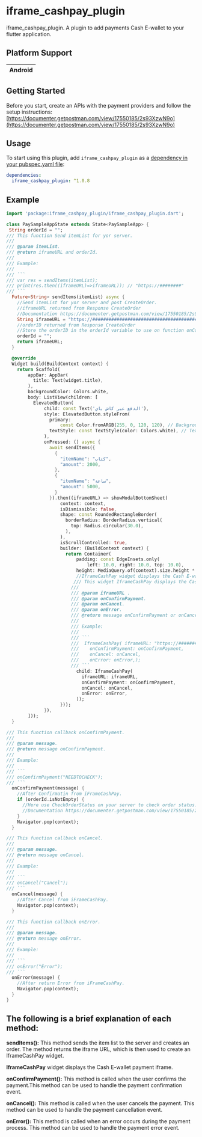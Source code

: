 # iframe_cashpay_plugin

iframe_cashpay_plugin.
A plugin to add payments Cash E-wallet to your flutter application.

## Platform Support

| Android |
| :-----: |

## Getting Started

Before you start, create an APIs with the payment providers and follow the setup instructions:
[https://documenter.getpostman.com/view/17550185/2s93XzwN9o](https://documenter.getpostman.com/view/17550185/2s93XzwN9o)

## Usage

To start using this plugin, add `iframe_cashpay_plugin` as a [dependency in your pubspec.yaml file](https://flutter.io/platform-plugins/):

```yaml
dependencies:
  iframe_cashpay_plugin: ^1.0.8
```

## Example

````dart
import 'package:iframe_cashpay_plugin/iframe_cashpay_plugin.dart';

class PaySampleAppState extends State<PaySampleApp> {
 String orderId = "";
/// This function Send itemList for yor server.
///
/// @param itemList.
/// @return iframeURL and orderId.
///
/// Example:
///
/// ```
/// var res = sendItems(itemList);
/// print(res.then((iframeURL)=>iframeURL)); // "https://########"
/// ```
  Future<String> sendItems(itemList) async {
    //Send itemList for yor server and post CreateOrder.
    //iframeURL returned from Response CreateOrder
    //Documentation https://documenter.getpostman.com/view/17550185/2s93XzwN9o
    String iframeURL = "https://############################################";
    //orderID returned from Response CreateOrder
    //Store the orderID in the orderId variable to use on function onConfirmPayment
    orderId = "";
    return iframeURL;
  }

  @override
  Widget build(BuildContext context) {
    return Scaffold(
        appBar: AppBar(
          title: Text(widget.title),
        ),
        backgroundColor: Colors.white,
        body: ListView(children: [
          ElevatedButton(
              child: const Text('الدفع عبر كاش باي'),
              style: ElevatedButton.styleFrom(
                primary:
                    const Color.fromARGB(255, 0, 120, 120), // Background color
                textStyle: const TextStyle(color: Colors.white), // Text color
              ),
              onPressed: () async {
                await sendItems({
                  {
                    "itemName": "كتاب",
                    "amount": 2000,
                  },
                  {
                    "itemName": "ساعة",
                    "amount": 5000,
                  }
                }).then((iframeURL) => showModalBottomSheet(
                    context: context,
                    isDismissible: false,
                    shape: const RoundedRectangleBorder(
                      borderRadius: BorderRadius.vertical(
                        top: Radius.circular(30.0),
                      ),
                    ),
                    isScrollControlled: true,
                    builder: (BuildContext context) {
                      return Container(
                          padding: const EdgeInsets.only(
                              left: 10.0, right: 10.0, top: 10.0),
                          height: MediaQuery.of(context).size.height * 0.7,
                          //IframeCashPay widget displays the Cash E-wallet payment iframe.
                         /// This widget IframeCashPay displays the Cash E-wallet payment iframe.
                        ///
                        /// @param iframeURL .
                        /// @param onConfirmPayment.
                        /// @param onCancel.
                        /// @param onError.
                        /// @return message onConfirmPayment or onCancel or onError.
                        ///
                        /// Example:
                        ///
                        /// ```
                        ///  IframeCashPay( iframeURL: "https://########",
                        ///    onConfirmPayment: onConfirmPayment,
                        ///    onCancel: onCancel,
                        ///    onError: onError,);
                        /// ```
                          child: IframeCashPay(
                            iframeURL: iframeURL,
                            onConfirmPayment: onConfirmPayment,
                            onCancel: onCancel,
                            onError: onError,
                          ));
                    }));
              }),
        ]));
  }

/// This function callback onConfirmPayment.
///
/// @param message.
/// @return message onConfirmPayment.
///
/// Example:
///
/// ```
/// onConfirmPayment("NEEDTOCHECK");
/// ```
  onConfirmPayment(message) {
    //After Confirmatin from iFrameCashPay.
    if (orderId.isNotEmpty) {
      //Here use CheckOrderStatus on your server to check order status.
      //Documentation https://documenter.getpostman.com/view/17550185/2s93XzwN9o
    }
    Navigator.pop(context);
  }

/// This function callback onCancel.
///
/// @param message.
/// @return message onCancel.
///
/// Example:
///
/// ```
/// onCancel("Cancel");
/// ```
  onCancel(message) {
    //After Cancel from iFrameCashPay.
    Navigator.pop(context);
  }

/// This function callback onError.
///
/// @param message.
/// @return message onError.
///
/// Example:
///
/// ```
/// onError("Error");
/// ```
  onError(message) {
    //After return Error from iFrameCashPay.
    Navigator.pop(context);
  }
}
````

## The following is a brief explanation of each method:

**sendItems():** This method sends the item list to the server and creates an order. The method returns the iframe URL, which is then used to create an IframeCashPay widget.

**IframeCashPay** widget displays the Cash E-wallet payment iframe.

**onConfirmPayment():** This method is called when the user confirms the payment.This method can be used to handle the payment confirmation event.

**onCancel():** This method is called when the user cancels the payment. This method can be used to handle the payment cancellation event.

**onError():** This method is called when an error occurs during the payment process. This method can be used to handle the payment error event.

